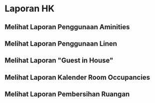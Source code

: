 # Laporan HK
## Melihat Laporan Penggunaan Aminities
## Melihat Laporan Penggunaan Linen
## Melihat Laporan "Guest in House"
## Melihat Laporan Kalender Room Occupancies
## Melihat Laporan Pembersihan Ruangan